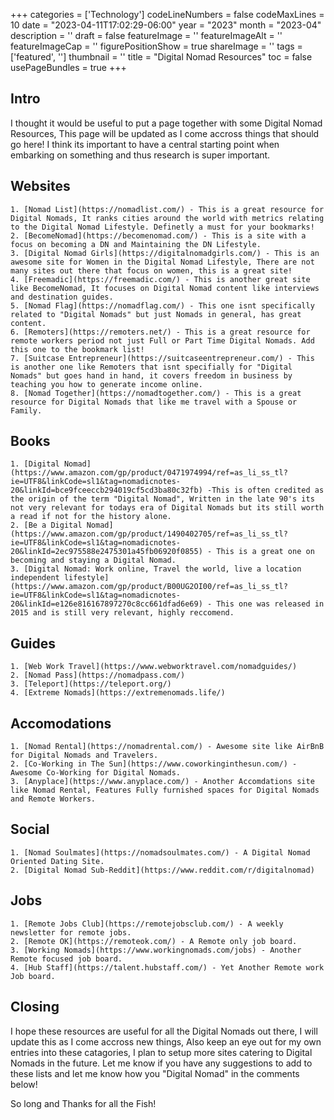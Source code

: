 ﻿+++
categories = ['Technology']
codeLineNumbers = false
codeMaxLines = 10
date = "2023-04-11T17:02:29-06:00"
year = "2023"
month = "2023-04"
description = ''
draft = false
featureImage = ''
featureImageAlt = ''
featureImageCap = ''
figurePositionShow = true
shareImage = ''
tags = ['featured', '']
thumbnail = ''
title = "Digital Nomad Resources"
toc = false
usePageBundles = true
+++

## Intro

I thought it would be useful to put a page together with some Digital Nomad Resources, This page will be updated as I come accross things that should go here! I think its important to have a central starting point when embarking on something and thus research is super important.

## Websites 


    1. [Nomad List](https://nomadlist.com/) - This is a great resource for Digital Nomads, It ranks cities around the world with metrics relating to the Digital Nomad Lifestyle. Definetly a must for your bookmarks!
    2. [BecomeNomad](https://becomenomad.com/) - This is a site with a focus on becoming a DN and Maintaining the DN Lifestyle.
    3. [Digital Nomad Girls](https://digitalnomadgirls.com/) - This is an awesome site for Women in the Digital Nomad Lifestyle, There are not many sites out there that focus on women, this is a great site!
    4. [Freemadic](https://freemadic.com/) - This is another great site like BecomeNomad, It focuses on Digital Nomad content like interviews and destination guides.
    5. [Nomad Flag](https://nomadflag.com/) - This one isnt specifically related to "Digital Nomads" but just Nomads in general, has great content. 
    6. [Remoters](https://remoters.net/) - This is a great resource for remote workers period not just Full or Part Time Digital Nomads. Add this one to the bookmark list!
    7. [Suitcase Entrepreneur](https://suitcaseentrepreneur.com/) - This is another one like Remoters that isnt specifially for "Digital Nomads" but goes hand in hand, it covers freedom in business by teaching you how to generate income online. 
    8. [Nomad Together](https://nomadtogether.com/) - This is a great resource for Digital Nomads that like me travel with a Spouse or Family.


## Books


    1. [Digital Nomad](https://www.amazon.com/gp/product/0471974994/ref=as_li_ss_tl?ie=UTF8&linkCode=sl1&tag=nomadicnotes-20&linkId=bce9fceeccb294019cf5cd3ba80c32fb) -This is often credited as the origin of the term "Digital Nomad", Written in the late 90's its not very relevant for todays era of Digital Nomads but its still worth a read if not for the history alone. 
    2. [Be a Digital Nomad](https://www.amazon.com/gp/product/1490402705/ref=as_li_ss_tl?ie=UTF8&linkCode=sl1&tag=nomadicnotes-20&linkId=2ec975588e2475301a45fb06920f0855) - This is a great one on becoming and staying a Digital Nomad. 
    3. [Digital Nomad: Work online, Travel the world, live a location independent lifestyle](https://www.amazon.com/gp/product/B00UG2OI00/ref=as_li_ss_tl?ie=UTF8&linkCode=sl1&tag=nomadicnotes-20&linkId=e126e816167897270c8cc661dfad6e69) - This one was released in 2015 and is still very relevant, highly reccomend.


## Guides


    1. [Web Work Travel](https://www.webworktravel.com/nomadguides/)
    2. [Nomad Pass](https://nomadpass.com/) 
    3. [Teleport](https://teleport.org/)
    4. [Extreme Nomads](https://extremenomads.life/)
    

## Accomodations

    1. [Nomad Rental](https://nomadrental.com/) - Awesome site like AirBnB for Digital Nomads and Travelers.
    2. [Co-Working in The Sun](https://www.coworkinginthesun.com/) - Awesome Co-Working for Digital Nomads.
    3. [Anyplace](https://www.anyplace.com/) - Another Accomdations site like Nomad Rental, Features Fully furnished spaces for Digital Nomads and Remote Workers.
    

## Social


    1. [Nomad Soulmates](https://nomadsoulmates.com/) - A Digital Nomad Oriented Dating Site.
    2. [Digital Nomad Sub-Reddit](https://www.reddit.com/r/digitalnomad)


## Jobs

    1. [Remote Jobs Club](https://remotejobsclub.com/) - A weekly newsletter for remote jobs. 
    2. [Remote OK](https://remoteok.com/) - A Remote only job board.
    3. [Working Nomads](https://www.workingnomads.com/jobs) - Another Remote focused job board.
    4. [Hub Staff](https://talent.hubstaff.com/) - Yet Another Remote work Job board.


## Closing

I hope these resources are useful for all the Digital Nomads out there, I will update this as I come accross new things, Also keep an eye out for my own entries into these catagories, I plan to setup more sites catering to Digital Nomads in the future. Let me know if you have any suggestions to add to these lists and let me know how you "Digital Nomad" in the comments below!

So long and Thanks for all the Fish!